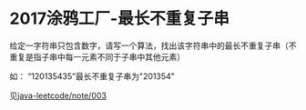# 2017涂鸦工厂-最长不重复子串

给定一字符串只包含数字，请写一个算法，找出该字符串中的最长不重复子串（不重复是指子串中每一元素不同于子串中其他元素）

如： “120135435”最长不重复子串为"201354"

见[java-leetcode/note/003](https://github.com/simifun/java-leetcode/tree/master/leetcode/note/003)


